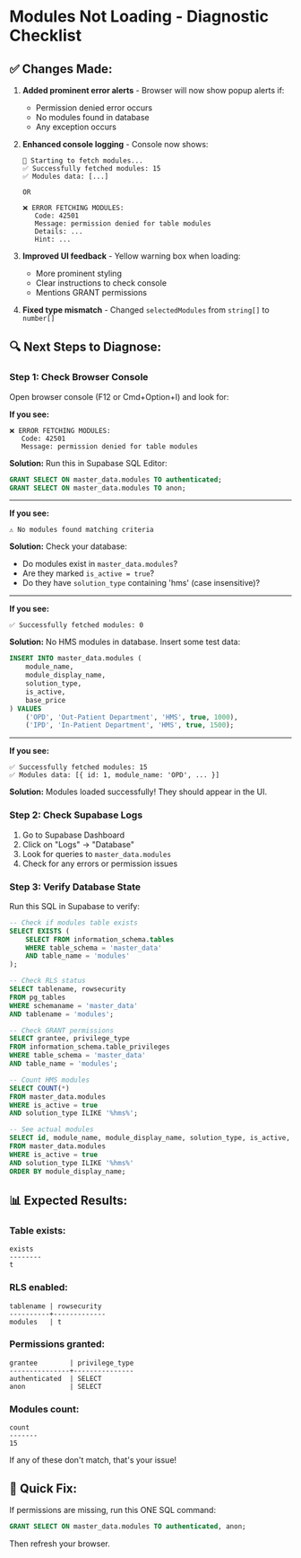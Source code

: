 # Modules Not Loading - Diagnostic Checklist

## ✅ Changes Made:

1. **Added prominent error alerts** - Browser will now show popup alerts if:

   - Permission denied error occurs
   - No modules found in database
   - Any exception occurs

2. **Enhanced console logging** - Console now shows:

   ```
   🔄 Starting to fetch modules...
   ✅ Successfully fetched modules: 15
   ✅ Modules data: [...]

   OR

   ❌ ERROR FETCHING MODULES:
      Code: 42501
      Message: permission denied for table modules
      Details: ...
      Hint: ...
   ```

3. **Improved UI feedback** - Yellow warning box when loading:

   - More prominent styling
   - Clear instructions to check console
   - Mentions GRANT permissions

4. **Fixed type mismatch** - Changed `selectedModules` from `string[]` to `number[]`

## 🔍 Next Steps to Diagnose:

### Step 1: Check Browser Console

Open browser console (F12 or Cmd+Option+I) and look for:

**If you see:**

```
❌ ERROR FETCHING MODULES:
   Code: 42501
   Message: permission denied for table modules
```

**Solution:** Run this in Supabase SQL Editor:

```sql
GRANT SELECT ON master_data.modules TO authenticated;
GRANT SELECT ON master_data.modules TO anon;
```

---

**If you see:**

```
⚠️ No modules found matching criteria
```

**Solution:** Check your database:

- Do modules exist in `master_data.modules`?
- Are they marked `is_active = true`?
- Do they have `solution_type` containing 'hms' (case insensitive)?

---

**If you see:**

```
✅ Successfully fetched modules: 0
```

**Solution:** No HMS modules in database. Insert some test data:

```sql
INSERT INTO master_data.modules (
    module_name,
    module_display_name,
    solution_type,
    is_active,
    base_price
) VALUES
    ('OPD', 'Out-Patient Department', 'HMS', true, 1000),
    ('IPD', 'In-Patient Department', 'HMS', true, 1500);
```

---

**If you see:**

```
✅ Successfully fetched modules: 15
✅ Modules data: [{ id: 1, module_name: 'OPD', ... }]
```

**Solution:** Modules loaded successfully! They should appear in the UI.

### Step 2: Check Supabase Logs

1. Go to Supabase Dashboard
2. Click on "Logs" → "Database"
3. Look for queries to `master_data.modules`
4. Check for any errors or permission issues

### Step 3: Verify Database State

Run this SQL in Supabase to verify:

```sql
-- Check if modules table exists
SELECT EXISTS (
    SELECT FROM information_schema.tables
    WHERE table_schema = 'master_data'
    AND table_name = 'modules'
);

-- Check RLS status
SELECT tablename, rowsecurity
FROM pg_tables
WHERE schemaname = 'master_data'
AND tablename = 'modules';

-- Check GRANT permissions
SELECT grantee, privilege_type
FROM information_schema.table_privileges
WHERE table_schema = 'master_data'
AND table_name = 'modules';

-- Count HMS modules
SELECT COUNT(*)
FROM master_data.modules
WHERE is_active = true
AND solution_type ILIKE '%hms%';

-- See actual modules
SELECT id, module_name, module_display_name, solution_type, is_active, base_price
FROM master_data.modules
WHERE is_active = true
AND solution_type ILIKE '%hms%'
ORDER BY module_display_name;
```

## 📊 Expected Results:

### Table exists:

```
exists
--------
t
```

### RLS enabled:

```
tablename | rowsecurity
----------+-------------
modules   | t
```

### Permissions granted:

```
grantee        | privilege_type
---------------+---------------
authenticated  | SELECT
anon           | SELECT
```

### Modules count:

```
count
-------
15
```

If any of these don't match, that's your issue!

## 🚀 Quick Fix:

If permissions are missing, run this ONE SQL command:

```sql
GRANT SELECT ON master_data.modules TO authenticated, anon;
```

Then refresh your browser.
